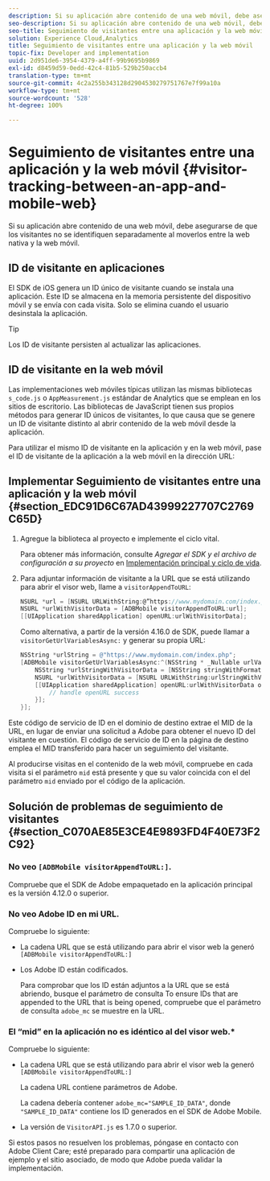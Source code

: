 ```yaml
---
description: Si su aplicación abre contenido de una web móvil, debe asegurarse de que los visitantes no se identifiquen separadamente al moverlos entre la web nativa y la web móvil.
seo-description: Si su aplicación abre contenido de una web móvil, debe asegurarse de que los visitantes no se identifiquen separadamente al moverlos entre la web nativa y la web móvil.
seo-title: Seguimiento de visitantes entre una aplicación y la web móvil
solution: Experience Cloud,Analytics
title: Seguimiento de visitantes entre una aplicación y la web móvil
topic-fix: Developer and implementation
uuid: 2d951de6-3954-4379-a4ff-99b9695b9869
exl-id: d8459d59-0edd-42c4-81b5-529b250accb4
translation-type: tm+mt
source-git-commit: 4c2a255b343128d2904530279751767e7f99a10a
workflow-type: tm+mt
source-wordcount: '528'
ht-degree: 100%

---
```


# Seguimiento de visitantes entre una aplicación y la web móvil {#visitor-tracking-between-an-app-and-mobile-web}

Si su aplicación abre contenido de una web móvil, debe asegurarse de que los visitantes no se identifiquen separadamente al moverlos entre la web nativa y la web móvil.

## ID de visitante en aplicaciones

El SDK de iOS genera un ID único de visitante cuando se instala una aplicación. Este ID se almacena en la memoria persistente del dispositivo móvil y se envía con cada visita. Solo se elimina cuando el usuario desinstala la aplicación.

>[!TIP]
>
>Los ID de visitante persisten al actualizar las aplicaciones.

## ID de visitante en la web móvil

Las implementaciones web móviles típicas utilizan las mismas bibliotecas `s_code.js` o `AppMeasurement.js` estándar de Analytics que se emplean en los sitios de escritorio. Las bibliotecas de JavaScript tienen sus propios métodos para generar ID únicos de visitantes, lo que causa que se genere un ID de visitante distinto al abrir contenido de la web móvil desde la aplicación.

Para utilizar el mismo ID de visitante en la aplicación y en la web móvil, pase el ID de visitante de la aplicación a la web móvil en la dirección URL:

## Implementar Seguimiento de visitantes entre una aplicación y la web móvil {#section_EDC91D6C67AD43999227707C2769C65D}

1. Agregue la biblioteca al proyecto e implemente el ciclo vital.

   Para obtener más información, consulte *Agregar el SDK y el archivo de configuración a su proyecto* en [Implementación principal y ciclo de vida](/help/ios/getting-started/dev-qs.md).
1. Para adjuntar información de visitante a la URL que se está utilizando para abrir el visor web, llame a `visitorAppendToURL`:

   ```objective-c
   NSURL *url = [NSURL URLWithString:@”https://www.mydomain.com/index.php"]; 
   NSURL *urlWithVisitorData = [ADBMobile visitorAppendToURL:url]; 
   [[UIApplication sharedApplication] openURL:urlWithVisitorData];
   ```

   Como alternativa, a partir de la versión 4.16.0 de SDK, puede llamar a `visitorGetUrlVariablesAsync:` y generar su propia URL:

   ```objective-c
   NSString *urlString = @"https://www.mydomain.com/index.php"; 
   [ADBMobile visitorGetUrlVariablesAsync:^(NSString * _Nullable urlVariables) { 
       NSString *urlStringWithVisitorData = [NSString stringWithFormat:@"%@?%@", urlString, urlVariables]; 
       NSURL *urlWithVisitorData = [NSURL URLWithString:urlStringWithVisitorData]; 
       [[UIApplication sharedApplication] openURL:urlWithVisitorData options:@{} completionHandler:^(BOOL success) { 
           // handle openURL success 
       }]; 
   }];
   ```

Este código de servicio de ID en el dominio de destino extrae el MID de la URL, en lugar de enviar una solicitud a Adobe para obtener el nuevo ID del visitante en cuestión. El código de servicio de ID en la página de destino emplea el MID transferido para hacer un seguimiento del visitante.

Al producirse visitas en el contenido de la web móvil, compruebe en cada visita si el parámetro `mid` está presente y que su valor coincida con el del parámetro `mid` enviado por el código de la aplicación.

## Solución de problemas de seguimiento de visitantes {#section_C070AE85E3CE4E9893FD4F40E73F2C92}

### No veo `[ADBMobile visitorAppendToURL:]`.

Compruebe que el SDK de Adobe empaquetado en la aplicación principal es la versión 4.12.0 o superior.

### No veo Adobe ID en mi URL.

Compruebe lo siguiente:

* La cadena URL que se está utilizando para abrir el visor web la generó  `[ADBMobile visitorAppendToURL:]`

* Los Adobe ID están codificados.

   Para comprobar que los ID están adjuntos a la URL que se está abriendo, busque el parámetro de consulta To ensure IDs that are appended to the URL that is being opened, compruebe que el parámetro de consulta `adobe_mc` se muestre en la URL.

### El “mid” en la aplicación no es idéntico al del visor web.*

Compruebe lo siguiente:

* La cadena URL que se está utilizando para abrir el visor web la generó `[ADBMobile visitorAppendToURL:]`

   La cadena URL contiene parámetros de Adobe.

   La cadena debería contener `adobe_mc="SAMPLE_ID_DATA"`, donde `"SAMPLE_ID_DATA"` contiene los ID generados en el SDK de Adobe Mobile.

* La versión de `VisitorAPI.js` es 1.7.0 o superior.

Si estos pasos no resuelven los problemas, póngase en contacto con Adobe Client Care; esté preparado para compartir una aplicación de ejemplo y el sitio asociado, de modo que Adobe pueda validar la implementación.
